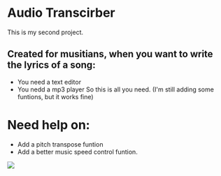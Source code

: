 # Audio Transcirber

This is my second project.
## Created for musitians, when you want to write the lyrics of a song:
- You need a text editor
- You nedd a mp3 player
So this is all you need.
(I'm still adding some funtions, but it works fine)

# Need help on: 
- Add a pitch transpose funtion
- Add a better music speed control funtion.

![](https://i.imgur.com/yQEuuut.jpg)
